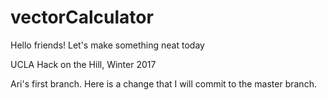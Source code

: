 # vectorCalculator
Hello friends!
Let's make something neat today

UCLA Hack on the Hill, Winter 2017

Ari's first branch.
Here is a change that I will commit to the master branch.
